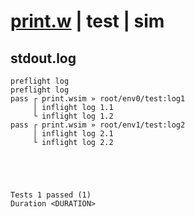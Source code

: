 # [print.w](../../../../../examples/tests/valid/print.w) | test | sim

## stdout.log
```log
preflight log
preflight log
pass ┌ print.wsim » root/env0/test:log1
     │ inflight log 1.1
     └ inflight log 1.2
pass ┌ print.wsim » root/env1/test:log2
     │ inflight log 2.1
     └ inflight log 2.2
 




Tests 1 passed (1) 
Duration <DURATION>

```

